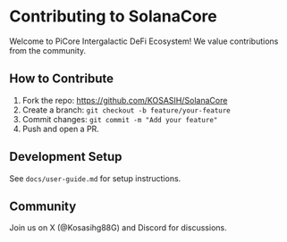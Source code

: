 # Contributing to SolanaCore

Welcome to PiCore Intergalactic DeFi Ecosystem! We value contributions from the community.

## How to Contribute
1. Fork the repo: https://github.com/KOSASIH/SolanaCore
2. Create a branch: `git checkout -b feature/your-feature`
3. Commit changes: `git commit -m "Add your feature"`
4. Push and open a PR.

## Development Setup
See `docs/user-guide.md` for setup instructions.

## Community
Join us on X (@Kosasihg88G) and Discord for discussions.
